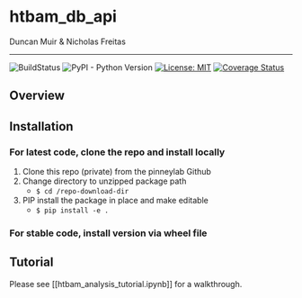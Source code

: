 # htbam_db_api
Duncan Muir & Nicholas Freitas  

___
![BuildStatus](https://github.com/pinneylab/htbam_db_api/workflows/Test/badge.svg)
![PyPI - Python Version](https://img.shields.io/badge/python-3.9%20%7C%203.10-blue)
[![License: MIT](https://img.shields.io/badge/License-MIT-purple.svg)](https://opensource.org/licenses/MIT)
[![Coverage Status](https://coveralls.io/repos/github/pinneylab/htbam_db_api/badge.svg?branch=main)](https://coveralls.io/github/pinneylab/htbam_db_api?branch=main)


## Overview


## Installation
### For latest code, clone the repo and install locally

1. Clone  this repo (private) from the pinneylab Github
2. Change directory to unzipped package path
    - `$ cd /repo-download-dir`
3. PIP install the package in place and make editable
    - `$ pip install -e .`

### For stable code, install version via wheel file

## Tutorial

Please see [[htbam_analysis_tutorial.ipynb]] for a walkthrough.